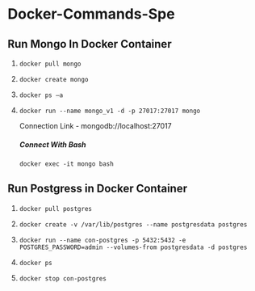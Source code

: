 # Docker-Commands-Spe

## Run Mongo In Docker Container

1. `docker pull mongo`

1. `docker create mongo`

1. `docker ps –a`

1. `docker run --name mongo_v1 -d -p 27017:27017 mongo`

    Connection Link  -  mongodb://localhost:27017

   ##### Connect With Bash
   `docker exec -it mongo bash`


## Run Postgress in Docker Container

1. `docker pull postgres`

1. `docker create -v /var/lib/postgres --name postgresdata postgres`

1. `docker run --name con-postgres -p 5432:5432 -e POSTGRES_PASSWORD=admin --volumes-from postgresdata -d postgres`

1. `docker ps`

1. `docker stop con-postgres`
